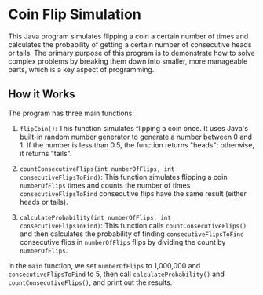 # Coin Flip Simulation

This Java program simulates flipping a coin a certain number of times and calculates the probability of getting a certain number of consecutive heads or tails. The primary purpose of this program is to demonstrate how to solve complex problems by breaking them down into smaller, more manageable parts, which is a key aspect of programming.

## How it Works

The program has three main functions:

1. `flipCoin()`: This function simulates flipping a coin once. It uses Java's built-in random number generator to generate a number between 0 and 1. If the number is less than 0.5, the function returns "heads"; otherwise, it returns "tails".

2. `countConsecutiveFlips(int numberOfFlips, int consecutiveFlipsToFind)`: This function simulates flipping a coin `numberOfFlips` times and counts the number of times `consecutiveFlipsToFind` consecutive flips have the same result (either heads or tails).

3. `calculateProbability(int numberOfFlips, int consecutiveFlipsToFind)`: This function calls `countConsecutiveFlips()` and then calculates the probability of finding `consecutiveFlipsToFind` consecutive flips in `numberOfFlips` flips by dividing the count by `numberOfFlips`.

In the `main` function, we set `numberOfFlips` to 1,000,000 and `consecutiveFlipsToFind` to 5, then call `calculateProbability()` and `countConsecutiveFlips()`, and print out the results.


